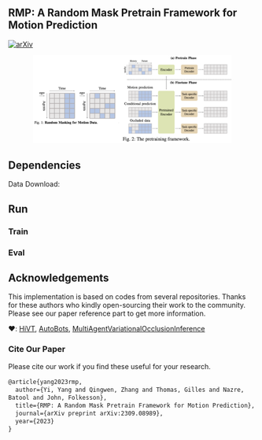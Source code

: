 RMP: A Random Mask Pretrain Framework for Motion Prediction
---

[![arXiv](https://img.shields.io/badge/arXiv-2309.08989-b31b1b.svg)](https://arxiv.org/abs/2309.08989)


<center>
<img src="assets/arch.png" width="80%">
</center>

## Dependencies

Data Download: 



## Run

### Train

### Eval


## Acknowledgements

This implementation is based on codes from several repositories. Thanks for these authors who kindly open-sourcing their work to the community. Please see our paper reference part to get more information.

❤️: [HiVT](https://github.com/ZikangZhou/HiVT), [AutoBots](https://github.com/roggirg/AutoBots), [MultiAgentVariationalOcclusionInference](https://github.com/sisl/MultiAgentVariationalOcclusionInference)

### Cite Our Paper

Please cite our work if you find these useful for your research.

```
@article{yang2023rmp,
  author={Yi, Yang and Qingwen, Zhang and Thomas, Gilles and Nazre, Batool and John, Folkesson},
  title={RMP: A Random Mask Pretrain Framework for Motion Prediction},
  journal={arXiv preprint arXiv:2309.08989},
  year={2023}
}
```